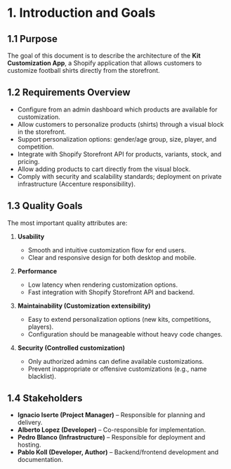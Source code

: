 # 1. Introduction and Goals

## 1.1 Purpose
The goal of this document is to describe the architecture of the **Kit Customization App**, a Shopify application that allows customers to customize football shirts directly from the storefront.

## 1.2 Requirements Overview
- Configure from an admin dashboard which products are available for customization.
- Allow customers to personalize products (shirts) through a visual block in the storefront.
- Support personalization options: gender/age group, size, player, and competition.
- Integrate with Shopify Storefront API for products, variants, stock, and pricing.
- Allow adding products to cart directly from the visual block.
- Comply with security and scalability standards; deployment on private infrastructure (Accenture responsibility).

## 1.3 Quality Goals
The most important quality attributes are:

1. **Usability**  
   - Smooth and intuitive customization flow for end users.  
   - Clear and responsive design for both desktop and mobile.  

2. **Performance**  
   - Low latency when rendering customization options.  
   - Fast integration with Shopify Storefront API and backend. 

3. **Maintainability (Customization extensibility)**  
   - Easy to extend personalization options (new kits, competitions, players).  
   - Configuration should be manageable without heavy code changes.  

4. **Security (Controlled customization)**  
   - Only authorized admins can define available customizations.  
   - Prevent inappropriate or offensive customizations (e.g., name blacklist).  

## 1.4 Stakeholders
- **Ignacio Iserte (Project Manager)** – Responsible for planning and delivery.  
- **Alberto Lopez (Developer)** – Co-responsible for implementation.  
- **Pedro Blanco (Infrastructure)** – Responsible for deployment and hosting.  
- **Pablo Koll (Developer, Author)** – Backend/frontend development and documentation.  

